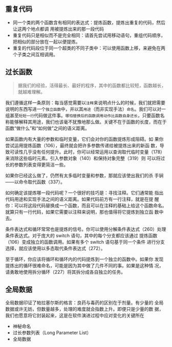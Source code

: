 

## 重复代码

- 同一个类的两个函数含有相同的表达式：提炼函数，提炼出重复的代码，然后让这两个地点都调 用被提炼出来的那一段代码
- 重复代码只是相似而不是完全相同：请首先尝试用移动语句，重组代码顺序，把相似的部分放在一起以便提炼。
- 重复的代码段位于同一个超类的不同子类中：可以使用函数上移，来避免在两个子类之间互相调用。

## 过长函数

> 据我们的经验，活得最长、最好的程序，其中的函数都比较短，函数越长，就越难理解。

我们遵循这样一条原则：每当感觉需要以`注释`来说明点什么的时候，我们就把需要说明的东西写进一个`独立函数`中，并以其`用途`（而非实现手法）`命名`。我们可以对一组甚至`短短一行`代码做这件事。`哪怕替换后的函数调用动作比函数自身还长`，只要函数名称能够解释其用途，我们也该毫不犹豫地那么做。关键不在于函数的长度，而在于函数“做什么”和“如何做”之间的语义距离。


如果函数内有大量的参数和临时变量，它们会对你的函数提炼形成阻碍。如 果你尝试运用提炼函数（106），最终就会把许多参数传递给被提炼出来的新函 数，导致可读性几乎没有任何提升。此时，你可以经常运用以查询取代临时变量（178）来消除这些临时元素。引入参数对象（140）和保持对象完整（319）则 可以将过长的参数列表变得更简洁一些。

如果你已经这么做了，仍然有太多临时变量和参数，那就应该使出我们的杀 手锏——以命令取代函数（337）。

如何确定该提炼哪一段代码呢？一个很好的技巧是：寻找注释。它们通常能 指出代码用途和实现手法之间的语义距离。如果代码前方有一行注释，就是在提 醒你：可以将这段代码替换成一个函数，而且可以在注释的基础上给这个函数命名。就算只有一行代码，如果它需要以注释来说明，那也值得将它提炼到独立函 数中去。

条件表达式和循环常常也是提炼的信号。你可以使用分解条件表达式（260）处理条件表达式。对于庞大的 switch 语句，其中的每个分支都应该通过 提炼函数（106）变成独立的函数调用。如果有多个 switch 语句基于同一个条件 进行分支选择，就应该使用以多态取代条件表达式（272）。

至于循环，你应该将循环和循环内的代码提炼到一个独立的函数中。如果你 发现提炼出的循环很难命名，可能是因为其中做了几件不同的事。如果是这种情 况，请勇敢地使用拆分循环（227）将其拆分成各自独立的任务。

## 全局数据

全局数据印证了帕拉塞尔斯的格言：良药与毒药的区别在于剂量。有少量的 全局数据或许无妨，但数量越多，处理的难度就会指数上升。即便只是少量的数 据，我们也愿意将它封装起来，这是在软件演进过程中应对变化的关键所在


* 神秘命名
* 过长参数列表（Long Parameter List）
* 全局数据